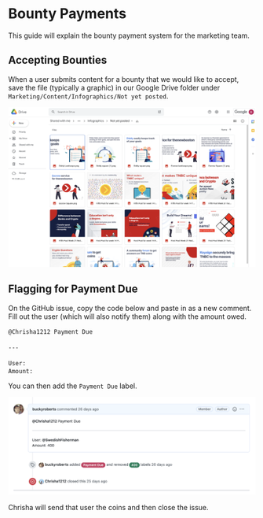 # Bounty Payments

This guide will explain the bounty payment system for the marketing team.

## Accepting Bounties

When a user submits content for a bounty that we would like to accept, save the file (typically a graphic) in our 
Google Drive folder under `Marketing/Content/Infographics/Not yet posted`.

<p align="center">
  <img alt="thenewboston logo" src="../Images/marketing-drive-infographics.png">
</p>

## Flagging for Payment Due

On the GitHub issue, copy the code below and paste in as a new comment. Fill out the user (which will also notify them) 
along with the amount owed.

```
@Chrisha1212 Payment Due

---

User: 
Amount: 

```

You can then add the `Payment Due` label. 

<p align="center">
  <img alt="thenewboston logo" src="../Images/bounty-payment-comment.png" width="1000">
</p>

Chrisha will send that user the coins and then close the issue.

